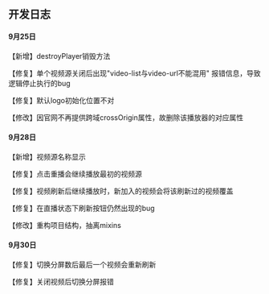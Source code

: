 ## 开发日志
#### 9月25日

【新增】destroyPlayer销毁方法



【修复】单个视频源关闭后出现"video-list与video-url不能混用" 报错信息，导致逻辑停止执行的bug

【修复】默认logo初始化位置不对



【修改】因官网不再提供跨域crossOrigin属性，故删除该播放器的对应属性

#### 9月28日

【新增】视频源名称显示



【修复】点击重播会继续播放最初的视频源

【修复】视频刷新后继续播放时，新加入的视频会将该刷新过的视频覆盖

【修复】在直播状态下刷新按钮仍然出现的bug



【修改】重构项目结构，抽离mixins

#### 9月30日


【修复】切换分屏数后最后一个视频会重新刷新

【修复】关闭视频后切换分屏报错



